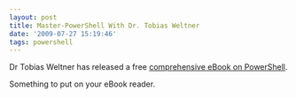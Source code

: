 ```yaml
---
layout: post
title: Master-PowerShell With Dr. Tobias Weltner
date: '2009-07-27 15:19:46'
tags: powershell
---
```



Dr Tobias Weltner has released a free [comprehensive eBook on PowerShell](https://community.idera.com/database-tools/powershell/powertips/b/ebookv2).

Something to put on your eBook reader.